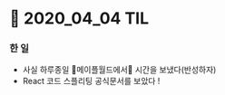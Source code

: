 # :bookmark: 2020_04_04 TIL

### 한 일

- 사실 하루종일 :mushroom:메이플월드에서:mushroom: 시간을 보냈다(반성하자)
- React 코드 스플리팅 공식문서를 보았다 !


